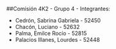##Comisión 4K2 - Grupo 4 - Integrantes:
* Cedrón, Sabrina Gabriela - 52450
* Chacón, Luciano - 52632
* Palma, Emilce Rocío - 52815
* Palacios Illanes, Lourdes - 52448
